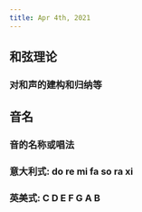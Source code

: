 ```yaml
---
title: Apr 4th, 2021
---
```


## 和弦理论
### 对和声的建构和归纳等
## 音名
### 音的名称或唱法
### 意大利式: do re mi fa so ra xi
### 英美式: C D E F G A B
